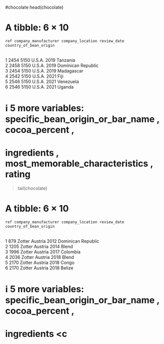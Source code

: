 #chocolate
head(chocolate)
# A tibble: 6 × 10
    ref company_manufacturer company_location review_date country_of_bean_origin
  <dbl> <chr>                <chr>                  <dbl> <chr>                 
1  2454 5150                 U.S.A.                  2019 Tanzania              
2  2458 5150                 U.S.A.                  2019 Dominican Republic    
3  2454 5150                 U.S.A.                  2019 Madagascar            
4  2542 5150                 U.S.A.                  2021 Fiji                  
5  2546 5150                 U.S.A.                  2021 Venezuela             
6  2546 5150                 U.S.A.                  2021 Uganda                
# ℹ 5 more variables: specific_bean_origin_or_bar_name <chr>, cocoa_percent <chr>,
#   ingredients <chr>, most_memorable_characteristics <chr>, rating <dbl>
> tail(chocolate)
# A tibble: 6 × 10
    ref company_manufacturer company_location review_date country_of_bean_origin
  <dbl> <chr>                <chr>                  <dbl> <chr>                 
1   879 Zotter               Austria                 2012 Dominican Republic    
2  1205 Zotter               Austria                 2014 Blend                 
3  1996 Zotter               Austria                 2017 Colombia              
4  2036 Zotter               Austria                 2018 Blend                 
5  2170 Zotter               Austria                 2018 Congo                 
6  2170 Zotter               Austria                 2018 Belize                
# ℹ 5 more variables: specific_bean_origin_or_bar_name <chr>, cocoa_percent <chr>,
#   ingredients <c